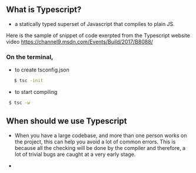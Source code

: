 ## What is Typescript?
  - a statically typed superset of Javascript that compiles to plain JS.
  
  Here is the sample of snippet of code exerpted from the Typescript website video https://channel9.msdn.com/Events/Build/2017/B8088/


### On the terminal,
  - to create tsconfig.json
  
 ```sh
    $ tsc -init
```
  - to start compiling
   ```sh
    $ tsc -w
```

## When should we use Typescript
- When you have a large codebase, and more than one person works on the project, this can help you avoid a lot of common errors.
  This is because all the checking will be done by the compiler and therefore, a lot of trivial bugs are caught at a very early stage.

- 
